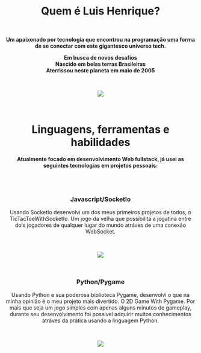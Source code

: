 <h1 align="center">Quem é Luis Henrique?</h1>
</br>

<strong>
<p align="center">
    Um apaixonado por tecnologia que encontrou na programação uma forma de se conectar com este gigantesco universo tech. 
</p>
<p align="center">
    Em busca de novos desafios</br> 
    Nascido em belas terras Brasileiras</br> 
    Aterrissou neste planeta em maio de 2005</br>
</p>
</br>
</strong>

<p align="center">
<img align="center" src="https://github-readme-stats.vercel.app/api?username=LuisHenriqueDaSilv&show_icons=true&theme=dracula" />
</p>   

</br>

<strong>
<h1 align="center">Linguagens, ferramentas e habilidades</h1>
<p align="center">Atualmente focado em desenvolvimento Web fullstack, já usei as seguintes tecnologias em projetos pessoais:</p>
</strong>

</br>
</br>
<div>
    <h3 align="center">Javascript/SocketIo</h3>
    <p align="center"> Usando SocketIo desenvolvi um dos meus primeiros projetos de todos, o TicTacToeWithSocketIo. Um jogo da velha que possibilita a jogatina entre dois jogadores de qualquer lugar do mundo atráves de uma conexão WebSocket.</p></br>
    <p align="center">
        <a href="https://github.com/LuisHenriqueDaSilv/AMultiplayerTicTacToeWithSocketIO">
            <img src="https://github-readme-stats.vercel.app/api/pin/?username=LuisHenriqueDaSilv&repo=AMultiplayerTicTacToeWithSocketIO&theme=dracula" />
        </a>
    </p>

</div>
</br>
<div>
    <h3 align="center">Python/Pygame</h3>
    <p align="center"> Usando Python e sua poderosa biblioteca Pygame, desenvolvi o que na minha opinião é o meu projeto mais divertido. O 2D Game With Pygame. Por mais que seja um jogo simples com apenas alguns minutos de gameplay, durante seu desenvolvimento foi possivel adquirir muitos conhecimentos atráves da prática usando a linguagem Python.</p></br>
    <p align="center">
        <a href="https://github.com/LuisHenriqueDaSilv/AMultiplayerTicTacToeWithSocketIO">
            <img src="https://github-readme-stats.vercel.app/api/pin/?username=LuisHenriqueDaSilv&repo=2dgamewithpygame&theme=dracula" />
        </a>
    </p>

</div>
